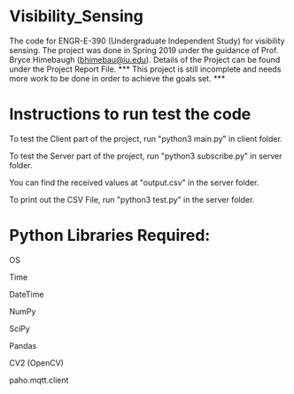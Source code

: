 # Visibility_Sensing
The code for ENGR-E-390 (Undergraduate Independent Study) for visibility sensing.
The project was done in Spring 2019 under the guidance of Prof. Bryce Himebaugh (bhimebau@iu.edu).
Details of the Project can be found under the Project Report File.
*** This project is still incomplete and needs more work to be done in order to achieve the goals set. ***

# Instructions to run test the code

To test the Client part of the project, run "python3 main.py" in client folder.

To test the Server part of the project, run "python3 subscribe.py" in server folder.

You can find the received values at "output.csv" in the server folder.

To print out the CSV File, run "python3 test.py" in the server folder.


# Python Libraries Required:

OS

Time

DateTime

NumPy

SciPy

Pandas

CV2 (OpenCV)

paho.mqtt.client
